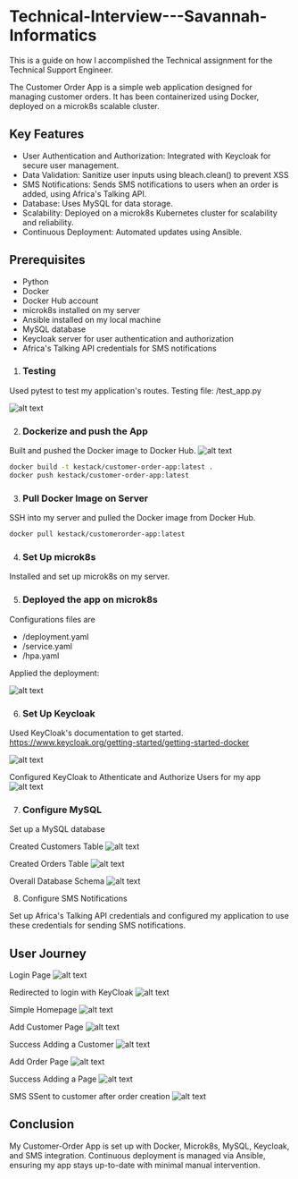 # Technical-Interview---Savannah-Informatics
This is a guide on how I accomplished the Technical assignment for the Technical Support Engineer.

The Customer Order App is a simple web application designed for managing customer orders. It has been containerized using Docker, deployed on a microk8s scalable cluster.

## Key Features
- User Authentication and Authorization: Integrated with Keycloak for secure user management.
- Data Validation: Sanitize user inputs using bleach.clean() to prevent XSS
- SMS Notifications: Sends SMS notifications to users when an order is added, using Africa's Talking API.
- Database: Uses MySQL for data storage.
- Scalability: Deployed on a microk8s Kubernetes cluster for scalability and reliability.
- Continuous Deployment: Automated updates using Ansible.

## Prerequisites
- Python
- Docker
- Docker Hub account
- microk8s installed on my server
- Ansible installed on my local machine
- MySQL database
- Keycloak server for user authentication and authorization
- Africa's Talking API credentials for SMS notifications

1. ### Testing
Used pytest to test my application's routes.
Testing file:
/test_app.py

![alt text](screenshots/testing.png)


2. ### Dockerize and push the App
Built and pushed the Docker image to Docker Hub.
![alt text](screenshots/Docker_build1.png)

```sh
docker build -t kestack/customer-order-app:latest .
docker push kestack/customer-order-app:latest
```

3. ### Pull Docker Image on Server
SSH into my server and pulled the Docker image from Docker Hub.

```sh
docker pull kestack/customerorder-app:latest
```

4. ### Set Up microk8s
Installed and set up microk8s on my server.

5. ### Deployed the app on microk8s

Configurations files are 
- /deployment.yaml
- /service.yaml
- /hpa.yaml

Applied the deployment:

![alt text](screenshots/microk8s-deployment.png)

6. ### Set Up Keycloak
Used KeyCloak's documentation to get started. https://www.keycloak.org/getting-started/getting-started-docker

![alt text](screenshots/keycloak-admin-login.png)

Configured KeyCloak to Athenticate and Authorize Users for my app
![alt text](screenshots/customerorder-realm.png)

7. ### Configure MySQL
Set up a MySQL database

Created Customers Table
![alt text](screenshots/customerTable.png)

Created Orders Table
![alt text](screenshots/ordersTable.png)

Overall Database Schema
![alt text](<screenshots/Database Schema.png>)

8. Configure SMS Notifications

Set up Africa's Talking API credentials and configured my application to use these credentials for sending SMS notifications.



## User Journey
Login Page
![alt text](screenshots/Login-page.png)

Redirected to login with KeyCloak
![alt text](screenshots/login-redirect.png)

Simple Homepage
![alt text](screenshots/home.png)

Add Customer Page
![alt text](screenshots/add-customer.png)

Success Adding a Customer
![alt text](screenshots/customeradded-success.png)

Add Order Page
![alt text](screenshots/add-order.png)

Success Adding a Page
![alt text](screenshots/add-order-success.png)

SMS SSent to customer after order creation
![alt text](screenshots/SMS-sending.png)



## Conclusion
My Customer-Order App is set up with Docker, Microk8s, MySQL, Keycloak, and SMS integration. Continuous deployment is managed via Ansible, ensuring my app stays up-to-date with minimal manual intervention.
